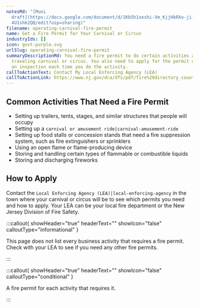 ```yaml
---
notesMd: "[Muni
  draft](https://docs.google.com/document/d/1Kb5h1xeshi-Vm_KjjHbRXo-ji-3DejgKUG\
  4U1shk2QQ/edit?usp=sharing)"
filename: operating-carnival-fire-permit
name: Get a Fire Permit for Your Carnival or Circus
industryIds: []
icon: govt-purple.svg
urlSlug: operating-carnival-fire-permit
summaryDescriptionMd: You need a fire permit to do certain activities at your
  traveling carnival or circus. You also need to apply for the permit and pass
  an inspection each time you do the activity.
callToActionText: Contact My Local Enforcing Agency (LEA)
callToActionLink: https://www.nj.gov/dca/dfs/pdf/fire%20directory_county%20summary/fire_code_enforcement_director.pdf
---
```

## Common Activities That Need a Fire Permit

* Setting up trailers, tents, stages, and similar structures that people will occupy
* Setting up a `carnival or amusement ride|carnival-amusement-ride` 
* Setting up food stalls or concession stands that need a fire suppression system, such as fire extinguishers or sprinklers
* Using an open flame or flame-producing device
* Storing and handling certain types of flammable or combustible liquids
* Storing and discharging fireworks

## How to Apply

Contact the `Local Enforcing Agency (LEA)|local-enforcing-agency` in the town where your carnival or circus will be to see which permits you need and how to apply. Your LEA can be your local fire department or the  New Jersey Division of Fire Safety.

:::callout{ showHeader="true" headerText="" showIcon="false" calloutType="informational" }

This page does not list every business activity that requires a fire permit. Check with your LEA to see if you need any other fire permits.

:::

:::callout{ showHeader="true" headerText="" showIcon="false" calloutType="conditional" }

A fire permit for each activity that requires it.

:::